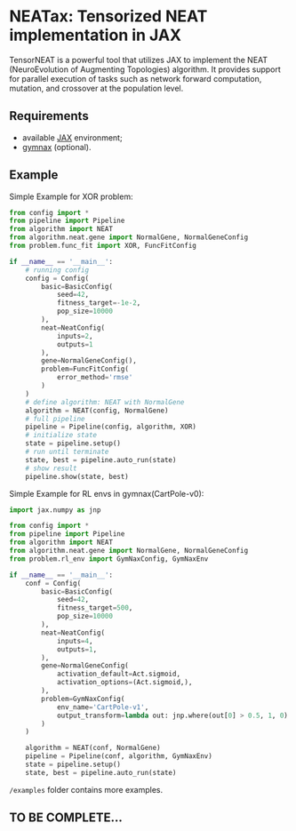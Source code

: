 # NEATax: Tensorized NEAT implementation in JAX

TensorNEAT is a powerful tool that utilizes JAX to implement the NEAT (NeuroEvolution of Augmenting Topologies) 
algorithm. It provides support for parallel execution of tasks such as network forward computation, mutation, 
and crossover at the population level.

## Requirements
* available [JAX](https://github.com/google/jax#installation) environment;
* [gymnax](https://github.com/RobertTLange/gymnax) (optional).

## Example
Simple Example for XOR problem:
```python
from config import *
from pipeline import Pipeline
from algorithm import NEAT
from algorithm.neat.gene import NormalGene, NormalGeneConfig
from problem.func_fit import XOR, FuncFitConfig

if __name__ == '__main__':
    # running config
    config = Config(
        basic=BasicConfig(
            seed=42,
            fitness_target=-1e-2,
            pop_size=10000
        ),
        neat=NeatConfig(
            inputs=2,
            outputs=1
        ),
        gene=NormalGeneConfig(),
        problem=FuncFitConfig(
            error_method='rmse'
        )
    )
    # define algorithm: NEAT with NormalGene
    algorithm = NEAT(config, NormalGene)
    # full pipeline
    pipeline = Pipeline(config, algorithm, XOR)
    # initialize state
    state = pipeline.setup()
    # run until terminate
    state, best = pipeline.auto_run(state)
    # show result
    pipeline.show(state, best)
```

Simple Example for RL envs in gymnax(CartPole-v0):
```python
import jax.numpy as jnp

from config import *
from pipeline import Pipeline
from algorithm import NEAT
from algorithm.neat.gene import NormalGene, NormalGeneConfig
from problem.rl_env import GymNaxConfig, GymNaxEnv

if __name__ == '__main__':
    conf = Config(
        basic=BasicConfig(
            seed=42,
            fitness_target=500,
            pop_size=10000
        ),
        neat=NeatConfig(
            inputs=4,
            outputs=1,
        ),
        gene=NormalGeneConfig(
            activation_default=Act.sigmoid,
            activation_options=(Act.sigmoid,),
        ),
        problem=GymNaxConfig(
            env_name='CartPole-v1',
            output_transform=lambda out: jnp.where(out[0] > 0.5, 1, 0)  # the action of cartpole is {0, 1}
        )
    )

    algorithm = NEAT(conf, NormalGene)
    pipeline = Pipeline(conf, algorithm, GymNaxEnv)
    state = pipeline.setup()
    state, best = pipeline.auto_run(state)
```

`/examples` folder contains more examples.

## TO BE COMPLETE...
